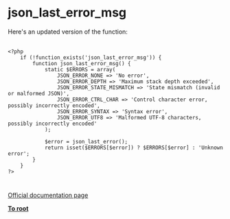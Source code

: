 # json_last_error_msg



Here&apos;s an updated version of the function:<br><br>

```
<?php
    if (!function_exists('json_last_error_msg')) {
        function json_last_error_msg() {
            static $ERRORS = array(
                JSON_ERROR_NONE => 'No error',
                JSON_ERROR_DEPTH => 'Maximum stack depth exceeded',
                JSON_ERROR_STATE_MISMATCH => 'State mismatch (invalid or malformed JSON)',
                JSON_ERROR_CTRL_CHAR => 'Control character error, possibly incorrectly encoded',
                JSON_ERROR_SYNTAX => 'Syntax error',
                JSON_ERROR_UTF8 => 'Malformed UTF-8 characters, possibly incorrectly encoded'
            );

            $error = json_last_error();
            return isset($ERRORS[$error]) ? $ERRORS[$error] : 'Unknown error';
        }
    }
?>
```
  

#

[Official documentation page](https://www.php.net/manual/en/function.json-last-error-msg.php)

**[To root](/README.md)**